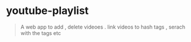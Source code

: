 # youtube-playlist

>A web app to add , delete videoes . 
>link videos to hash tags , serach with the tags etc 
